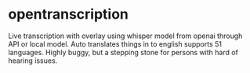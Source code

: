 # opentranscription
Live transcription with overlay using whisper model from openai through API or local model. Auto translates things in to english supports 51 languages. Highly buggy, but a stepping stone for persons with hard of hearing issues.
